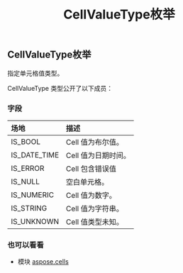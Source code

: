 ﻿---
title: CellValueType枚举
second_title: Aspose.Cells for Python via .NET API 参考资料
description:
type: docs
weight: 1850
url: /zh/python-net/aspose.cells/cellvaluetype/
is_root: false
---
##  CellValueType枚举
指定单元格值类型。



CellValueType 类型公开了以下成员：

### 字段
|场地|描述|
| :- | :- |
| IS_BOOL | Cell 值为布尔值。|
| IS_DATE_TIME | Cell 值为日期时间。|
| IS_ERROR | Cell 包含错误值|
| IS_NULL |空白单元格。|
| IS_NUMERIC | Cell 值为数字。|
| IS_STRING | Cell 值为字符串。|
| IS_UNKNOWN | Cell 值类型未知。|



### 也可以看看
* 模块 [aspose.cells](..)
